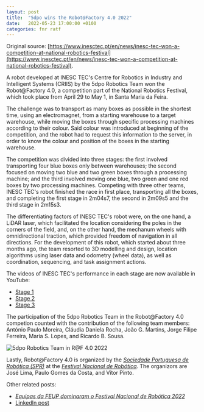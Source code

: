 ```yaml
---
layout: post
title:  "5dpo wins the Robot@Factory 4.0 2022"
date:   2022-05-23 17:00:00 +0100
categories: fnr ratf
---
```


Original source:
[https://www.inesctec.pt/en/news/inesc-tec-won-a-competition-at-national-robotics-festival](https://www.inesctec.pt/en/news/inesc-tec-won-a-competition-at-national-robotics-festival).

A robot developed at INESC TEC's Centre for Robotics in Industry and Intelligent
Systems (CRIIS) by the 5dpo Robotics Team won the Robot@Factory 4.0, a
competition part of the National Robotics Festival, which took place from April
29 to May 1, in Santa Maria da Feira.

The challenge was to transport as many boxes as possible in the shortest time,
using an electromagnet, from a starting warehouse to a target warehouse, while
moving the boxes through specific processing machines according to their colour.
Said colour was introduced at beginning of the competition, and the robot had to
request this information to the server, in order to know the colour and position
of the boxes in the starting warehouse.

The competition was divided into three stages: the first involved transporting
four blue boxes only between warehouses; the second focused on moving two blue
and two green boxes through a processing machine; and the third involved moving
one blue, two green and one red boxes by two processing machines. Competing with
three other teams, INESC TEC's robot finished the race in first place,
transporting all the boxes, and completing the first stage in 2m04s7, the second
in 2m09s5 and the third stage in 2m15s3.

The differentiating factors of INESC TEC's robot were, on the one hand, a LiDAR
laser, which facilitated the location considering the poles in the corners of
the field, and, on the other hand, the mechanum wheels with omnidirectional
traction, which provided freedom of navigation in all directions. For the
development of this robot, which started about three months ago, the team
resorted to 3D modelling and design, location algorithms using laser data and
odometry (wheel data), as well as coordination, sequencing, and task assignment
actions.

The videos of INESC TEC's performance in each stage are now available in
YouTube:

- [Stage 1](https://www.youtube.com/watch?v=n43WYKxIqsw&ab_channel=RicardoB.Sousa)
- [Stage 2](https://www.youtube.com/watch?v=MOmQtHFp82c&ab_channel=RicardoB.Sousa)
- [Stage 3](https://www.youtube.com/watch?v=vSFL1KaYRLA&ab_channel=RicardoB.Sousa)

The participation of the 5dpo Robotics Team in the Robot@Factory 4.0 competion
counted with the contribution of the following team members: António Paulo
Moreira, Cláudia Daniela Rocha, João G. Martins, Jorge Filipe Ferreira, Maria S.
Lopes, and Ricardo B. Sousa.

![5dpo Robotics Team in R@F 4.0 2022](/img/ratf2022/foto_robot_melhorada.jpg)

Lastly, Robot@Factory 4.0 is organized by the
[_Sociedade Portuguesa de Robótica (SPR)_](http://www.sprobotica.pt/) at the
[_Festival Nacional de Robótica_](https://www.festivalnacionalrobotica.pt/). The
organizors are José Lima, Paulo Gomes da Costa, and Vítor Pinto.

Other related posts:

- [_Equipas da FEUP dominaram o Festival Nacional de Robótica 2022_](https://noticias.up.pt/equipas-da-feup-dominam-o-festival-nacional-de-robotica-2022/)
- [LinkedIn post](https://www.linkedin.com/posts/sousa-ricardob_participation-of-the-5dpo-feupinesc-tec-activity-6927379892497989633-61Ep)
